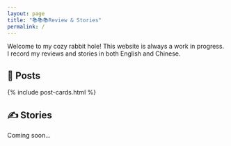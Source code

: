 ```yaml
---
layout: page
title: "📚📚📚Review & Stories"
permalink: /
---
```

Welcome to my cozy rabbit hole! 
This website is always a work in progress.  
I record my reviews and stories in both English and Chinese.

## 📖 Posts

<div class="post-cards" markdown="0">
  {% include post-cards.html %}
</div>

## ✍️ Stories
Coming soon...